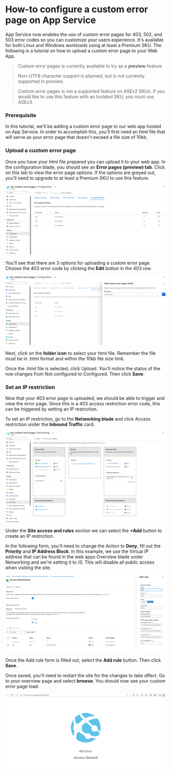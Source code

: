 # How-to configure a custom error page on App Service

App Service now enables the use of custom error pages for 403, 502, and 503 error codes so you can customize your users experience.  It's available for both Linux and Windows workloads using at least a Premium SKU.  The following is a tutorial on how to upload a custom error page to your Web App.

> Custom error pages is currently available to try as a **preview** feature

> Non-UTF8 character support is planned, but is not currently supported in preview.

> Custom error pages is not a supported feature on ASEv2 SKUs.  If you would like to use this feature with an Isolated SKU, you must use ASEv3.

### Prerequisite
In this tutorial, we'll be adding a custom error page to our web app hosted on App Service.  In order to accomplish this, you'll first need an html file that will serve as your error page that doesn't exceed a file size of 10kb.

### Upload a custom error page
Once you have your html file prepared you can upload it to your web app.  In the configuration blade, you should see an **Error pages (preview) tab**.  Click on this tab to view the error page options.  If the options are greyed out, you'll need to upgrade to at least a Premium SKU to use this feature.

![image](images/cep1.png)

You'll see that there are 3 options for uploading a custom error page.  Choose the 403 error code by clicking the **Edit** button in the 403 row.  

![image](images/cep2.png)

Next, click on the **folder icon** to select your html file.  Remember the file must be in .html format and within the 10kb file size limit.

 Once the .html file is selected, click Upload.  You'll notice the status of the row changes from Not configured to Configured. Then click **Save**.


### Set an IP restriction
Now that your 403 error page is uploaded, we should be able to trigger and view the error page.  Since this is a 403 access restriction error code, this can be triggered by setting an IP restriction.

To set an IP restriction, go to the **Networking blade** and click Access restriction under the **Inbound Traffic** card.

![image](images/cep3.png)

Under the **Site access and rules** section we can select the **+Add** button to create an IP restriction.

In the following form, you'll need to change the Action to **Deny**, fill out the **Priority** and **IP Address Block**.  In this example, we use the Virtual IP address that can be found in the web apps Overview blade under Networking and we're setting it to /0.  This will disable all public access when visiting the site. 

![image](images/cep4.png)

Once the Add rule form is filled out, select the **Add rule** button.  Then click **Save**.

Once saved, you'll need to restart the site for the changes to take affect.  Go to your overview page and select **browse**.  You should now see your custom error page load.

![image](images/cep5.png)
